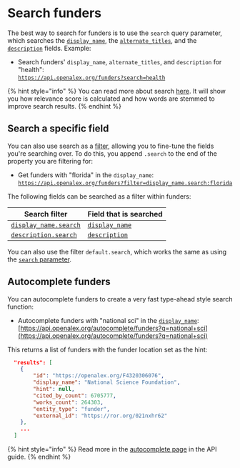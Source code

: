 # Search funders

The best way to search for funders is to use the `search` query parameter, which searches the [`display_name`](funder-object.md#display\_name), the [`alternate_titles`](funder-object.md#alternate\_titles), and the [`description`](../../api-entities/funders/funder\_object.md#description) fields. Example:

* Search funders' `display_name`, `alternate_titles`, and `description` for "health":\
  [`https://api.openalex.org/funders?search=health`](https://api.openalex.org/funders?search=health)

{% hint style="info" %}
You can read more about search [here](../../the-api/get-lists-of-entities/search-entities.md). It will show you how relevance score is calculated and how words are stemmed to improve search results.
{% endhint %}

## Search a specific field

You can also use search as a [filter](../../the-api/get-lists-of-entities/filter-entity-lists.md), allowing you to fine-tune the fields you're searching over. To do this, you append `.search` to the end of the property you are filtering for:

* Get funders with "florida" in the `display_name`:\
  [`https://api.openalex.org/funders?filter=display_name.search:florida`](https://api.openalex.org/funders?filter=display\_name.search:florida)

The following fields can be searched as a filter within funders:

| Search filter                                                   | Field that is searched                           |
| --------------------------------------------------------------- | ------------------------------------------------ |
| [`display_name.search`](filter-funders.md#display\_name.search) | [`display_name`](funder-object.md#display\_name) |
| [`description.search`](filter-funders.md#description.search)    | [`description`](funder-object.md#description)    |

You can also use the filter `default.search`, which works the same as using the [`search` parameter](search-funders.md#search-funders).

## Autocomplete funders

You can autocomplete funders to create a very fast type-ahead style search function:

* Autocomplete funders with "national sci" in the [`display_name`](funder-object.md#display\_name):\
  [https://api.openalex.org/autocomplete/funders?q=national+sci](https://api.openalex.org/autocomplete/funders?q=national+sci)

This returns a list of funders with the funder location set as the hint:

```json
  "results": [
    {
        "id": "https://openalex.org/F4320306076",
        "display_name": "National Science Foundation",
        "hint": null,
        "cited_by_count": 6705777,
        "works_count": 264303,
        "entity_type": "funder",
        "external_id": "https://ror.org/021nxhr62"
    },
    ...
  ]
```

{% hint style="info" %}
Read more in the [autocomplete page](../../the-api/get-lists-of-entities/autocomplete-entities.md) in the API guide.
{% endhint %}
